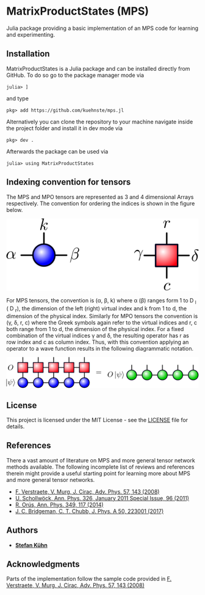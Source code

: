 # MatrixProductStates (MPS)

Julia package providing a basic implementation of an MPS code for learning and experimenting.

## Installation

MatrixProductStates is a Julia package and can be installed directly from GitHub. To do so go to the package manager mode via

```
julia> ]
```

and type 

```
pkg> add https://github.com/kuehnste/mps.jl
```

Alternatively you can clone the repository to your machine navigate inside the project folder and install it in dev mode via

```
pkg> dev .
```

Afterwards the package can be used via 

```
julia> using MatrixProductStates
```


## Indexing convention for tensors

The MPS and MPO tensors are represented as 3 and 4 dimensional Arrays respectively. The convention for ordering the indices is shown in the figure below.

![plot](index_convention.png)

For MPS tensors, the convention is (α, β, k) where  α (β) ranges form 1 to D <sub>l</sub> ( D <sub>r</sub>), the dimension of the left (right) virtual index and k from 1 to d, the dimension of the physical index. Similarly for MPO tensors the convention is (γ, δ, r, c) where the Greek symbols again refer to the virtual indices and r, c both range from 1 to d, the dimension of the physical index. For a fixed combination of the virtual indices γ and δ, the resulting operator has r as row index and c as column index. Thus, with this convention applying an operator to a wave function results in the following diagrammatic notation.

![plot](contraction.png)

## License

This project is licensed under the MIT License - see the [LICENSE](LICENSE) file for details.

## References

There a vast amount of literature on MPS and more general tensor network methods available. The following incomplete list of reviews and references therein might provide a useful starting point for learning more about MPS and more general tensor networks.

* [F. Verstraete, V. Murg, J. Cirac, Adv. Phys. 57, 143 (2008)](https://doi.org/10.1080/14789940801912366)
* [U. Schollwöck, Ann. Phys. 326, January 2011 Special Issue, 96 (2011)](https://doi.org/10.1016/j.aop.2010.09.012)
* [R. Orús, Ann. Phys. 349, 117 (2014)](https://doi.org/10.1016/j.aop.2014.06.013)
* [J. C. Bridgeman, C. T. Chubb, J. Phys. A 50, 223001 (2017)](https://doi.org/10.1088/1751-8121/aa6dc3)

## Authors

* [**Stefan Kühn**](https://github.com/kuehnste)

## Acknowledgments

Parts of the implementation follow the sample code provided in [F. Verstraete, V. Murg, J. Cirac, Adv. Phys. 57, 143 (2008)](https://doi.org/10.1080/14789940801912366)
